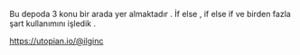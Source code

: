 Bu depoda 3 konu bir arada yer almaktadır . İf else , if else if ve birden fazla şart kullanımını işledik .


https://utopian.io/@ilginc
